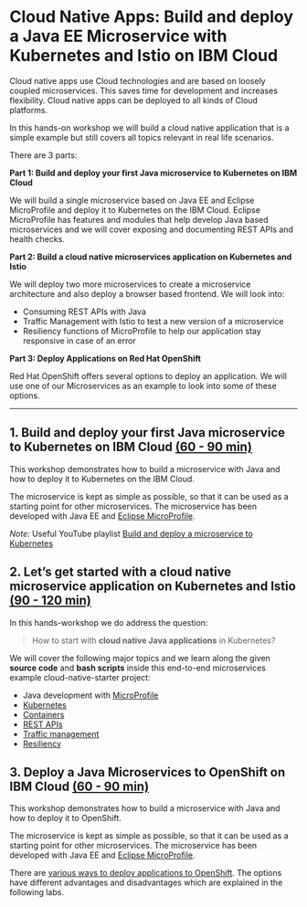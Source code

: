 # Cloud Native Apps: Build and deploy a Java EE Microservice with Kubernetes and Istio on IBM Cloud

Cloud native apps use Cloud technologies and are based on loosely coupled microservices. This saves time for development and increases flexibility. Cloud native apps can be deployed to all kinds of Cloud platforms.

In this hands-on workshop we will build a cloud native application that is a simple example but still covers all topics relevant in real life scenarios. 

There are 3 parts:

**Part 1: Build and deploy your first Java microservice to Kubernetes on IBM Cloud**

We will build a single microservice based on Java EE and Eclipse MicroProfile and deploy it to Kubernetes on the IBM Cloud. Eclipse MicroProfile has features and modules that help develop Java based microservices and we will cover exposing and documenting REST APIs and health checks.

**Part 2: Build a cloud native microservices application on Kubernetes and Istio**

We will deploy two more microservices to create a microservice architecture and also deploy a browser based frontend.
We will look into:
* Consuming REST APIs with Java
* Traffic Management with Istio to test a new version of a microservice
* Resiliency functions of MicroProfile to help our application stay responsive in case of an error

**Part 3: Deploy Applications on Red Hat OpenShift**

Red Hat OpenShift offers several options to deploy an application.
We will use one of our Microservices as an example to look into some of these options.

---

## 1. Build and deploy your first Java microservice to Kubernetes on IBM Cloud [(60 - 90 min)](./workshop-full-day/1-Build-and-deploy-your-first-Java-microservice-to-Kubernetes)

This workshop demonstrates how to build a microservice with Java and how to deploy it to Kubernetes on the IBM Cloud.

The microservice is kept as simple as possible, so that it can be used as a starting point for other microservices. The microservice has been developed with Java EE and [Eclipse MicroProfile](https://microprofile.io/).

_Note:_ Useful YouTube playlist [Build and deploy a microservice to Kubernetes](https://ibm.biz/BdzVRY)

## 2. Let’s get started with a cloud native microservice application on Kubernetes and Istio [(90 - 120 min)](workshop-full-day/2-Lets-get-started-with-a-cloud-native-microservice-application-on-Kubernetes-with-Istio)

In this hands-workshop we do address the question: 

> How to start with **cloud native Java applications** in Kubernetes?

We will cover the following major topics and we learn along the given **source code** and **bash scripts** inside this end-to-end microservices example cloud-native-starter project:

* Java development with [MicroProfile](https://microprofile.io/) 
* [Kubernetes](https://en.wikipedia.org/wiki/Kubernetes)
* [Containers](https://en.wikipedia.org/wiki/OS-level_virtualisation)
* [REST APIs](https://en.wikipedia.org/wiki/Representational_state_transfer)
* [Traffic management](https://istio.io/docs/concepts/traffic-management/) 
* [Resiliency](https://www.ibm.com/it-infrastructure/z/capabilities/resiliency)
 
## 3. Deploy a Java Microservices to OpenShift on IBM Cloud [(60 - 90 min)](./workshop-full-day/3-deploy-microservice-to-openshift)

This workshop demonstrates how to build a microservice with Java and how to deploy it to OpenShift.

The microservice is kept as simple as possible, so that it can be used as a starting point for other microservices. The microservice has been developed with Java EE and [Eclipse MicroProfile](https://microprofile.io/).

There are [various ways to deploy applications to OpenShift](http://heidloff.net/article/deploying-open-liberty-microservices-openshift/). The options have different advantages and disadvantages which are explained in the following labs.
